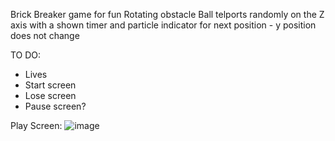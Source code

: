 Brick Breaker game for fun
Rotating obstacle
Ball telports randomly on the Z axis with a shown timer and particle indicator for next position - y position does not change

TO DO:
- Lives
- Start screen
- Lose screen
- Pause screen?

Play Screen:
![image](https://github.com/Jakaminsky/FU..N-Brick-Breaker/assets/144266577/aa2f3f3f-2696-462a-8b07-9517ff771264)

